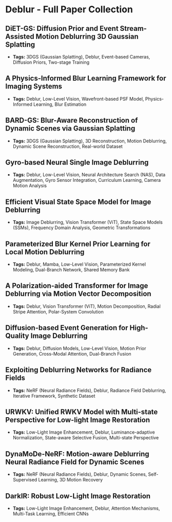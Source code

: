 # **Deblur - Full Paper Collection**

## DiET-GS: Diffusion Prior and Event Stream-Assisted Motion Deblurring 3D Gaussian Splatting
- **Tags:** 3DGS (Gaussian Splatting), Deblur, Event-based Cameras, Diffusion Priors, Two-stage Training
## A Physics-Informed Blur Learning Framework for Imaging Systems
- **Tags:** Deblur, Low-Level Vision, Wavefront-based PSF Model, Physics-Informed Learning, Blur Estimation
## BARD-GS: Blur-Aware Reconstruction of Dynamic Scenes via Gaussian Splatting
- **Tags:** 3DGS (Gaussian Splatting), 3D Reconstruction, Motion Deblurring, Dynamic Scene Reconstruction, Real-world Dataset
## Gyro-based Neural Single Image Deblurring
- **Tags:** Deblur, Low-Level Vision, Neural Architecture Search (NAS), Data Augmentation, Gyro Sensor Integration, Curriculum Learning, Camera Motion Analysis
## Efficient Visual State Space Model for Image Deblurring
- **Tags:** Image Deblurring, Vision Transformer (ViT), State Space Models (SSMs), Frequency Domain Analysis, Geometric Transformations
## Parameterized Blur Kernel Prior Learning for Local Motion Deblurring
- **Tags:** Deblur, Mamba, Low-Level Vision, Parameterized Kernel Modeling, Dual-Branch Network, Shared Memory Bank
## A Polarization-aided Transformer for Image Deblurring via Motion Vector Decomposition
- **Tags:** Deblur, Vision Transformer (ViT), Motion Decomposition, Radial Stripe Attention, Polar-System Convolution
## Diffusion-based Event Generation for High-Quality Image Deblurring
- **Tags:** Deblur, Diffusion Models, Low-Level Vision, Motion Prior Generation, Cross-Modal Attention, Dual-Branch Fusion
## Exploiting Deblurring Networks for Radiance Fields
- **Tags:** NeRF (Neural Radiance Fields), Deblur, Radiance Field Deblurring, Iterative Framework, Synthetic Dataset
## URWKV: Unified RWKV Model with Multi-state Perspective for Low-light Image Restoration
- **Tags:** Low-Light Image Enhancement, Deblur, Luminance-adaptive Normalization, State-aware Selective Fusion, Multi-state Perspective
## DynaMoDe-NeRF: Motion-aware Deblurring Neural Radiance Field for Dynamic Scenes
- **Tags:** NeRF (Neural Radiance Fields), Deblur, Dynamic Scenes, Self-Supervised Learning, 3D Motion Recovery
## DarkIR: Robust Low-Light Image Restoration
- **Tags:** Low-Light Image Enhancement, Deblur, Attention Mechanisms, Multi-Task Learning, Efficient CNNs
